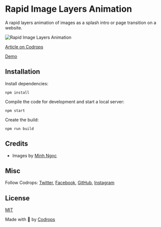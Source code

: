 # Rapid Image Layers Animation

A rapid layers animation of images as a splash intro or page transition on a website.

![Rapid Image Layers Animation](https://tympanus.net/codrops/wp-content/uploads/2020/04/RapidLayerAnimation_featured.jpg)

[Article on Codrops](https://tympanus.net/codrops/?p=48939)

[Demo](https://tympanus.net/Development/RapidLayersAnimation/)


## Installation

Install dependencies:

```
npm install
```

Compile the code for development and start a local server:

```
npm start
```

Create the build:

```
npm run build
```

## Credits

- Images by [Minh Ngọc](https://unsplash.com/@ngocntmn)

## Misc

Follow Codrops: [Twitter](http://www.twitter.com/codrops), [Facebook](http://www.facebook.com/codrops), [GitHub](https://github.com/codrops), [Instagram](https://www.instagram.com/codropsss/)

## License
[MIT](LICENSE)

Made with :blue_heart: by [Codrops](http://www.codrops.com)



